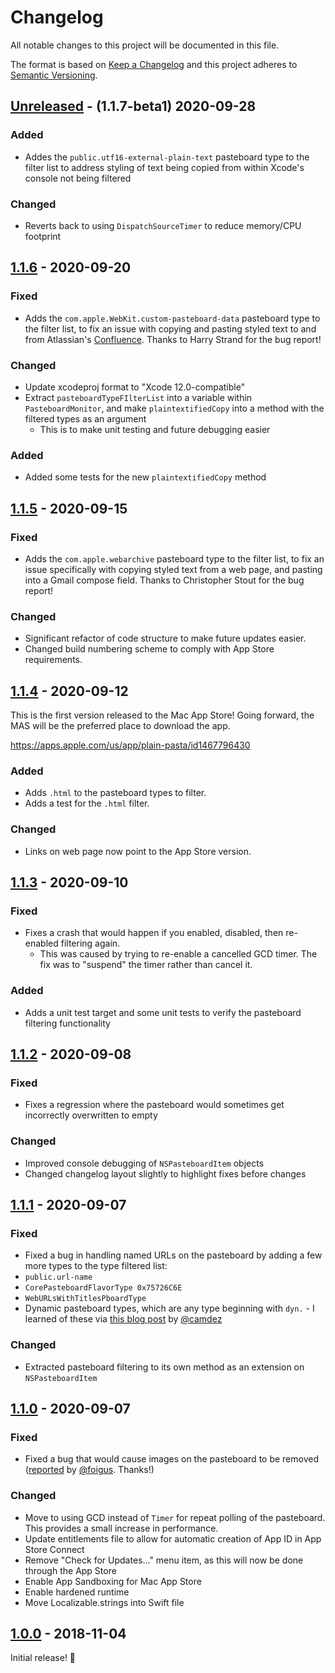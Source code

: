 # Changelog

All notable changes to this project will be documented in this file.

The format is based on [Keep a Changelog](http://keepachangelog.com/en/1.0.0/) and this project adheres to [Semantic Versioning](http://semver.org/spec/v2.0.0.html).

## [Unreleased] - (1.1.7-beta1) 2020-09-28

### Added

- Addes the `public.utf16-external-plain-text` pasteboard type to the filter list to address styling of text being copied from within Xcode's console not being filtered

### Changed

- Reverts back to using `DispatchSourceTimer` to reduce memory/CPU footprint

## [1.1.6] - 2020-09-20

### Fixed

- Adds the `com.apple.WebKit.custom-pasteboard-data` pasteboard type to the filter list, to fix an issue with copying and pasting styled text to and from Atlassian's [Confluence](https://confluence.atlassian.com/alldoc/atlassian-documentation-32243719.html). Thanks to Harry Strand for the bug report!

### Changed

- Update xcodeproj format to "Xcode 12.0-compatible"
- Extract `pasteboardTypeFIlterList` into a variable within `PasteboardMonitor`, and make `plaintextifiedCopy` into a method with the filtered types as an argument
	- This is to make unit testing and future debugging easier
	
### Added

- Added some tests for the new `plaintextifiedCopy` method

## [1.1.5] - 2020-09-15

### Fixed

- Adds the `com.apple.webarchive` pasteboard type to the filter list, to fix an issue specifically with copying styled text from a web page, and pasting into a Gmail compose field. Thanks to Christopher Stout for the bug report!

### Changed

- Significant refactor of code structure to make future updates easier.
- Changed build numbering scheme to comply with App Store requirements.

## [1.1.4] - 2020-09-12

This is the first version released to the Mac App Store! Going forward, the MAS will be the preferred place to download the app.

https://apps.apple.com/us/app/plain-pasta/id1467796430

### Added

- Adds `.html` to the pasteboard types to filter.
- Adds a test for the `.html` filter.

### Changed

- Links on web page now point to the App Store version.

## [1.1.3] - 2020-09-10

### Fixed

- Fixes a crash that would happen if you enabled, disabled, then re-enabled filtering again.
	- This was caused by trying to re-enable a cancelled GCD timer. The fix was to "suspend" the timer rather than cancel it.

### Added

- Adds a unit test target and some unit tests to verify the pasteboard filtering functionality

## [1.1.2] - 2020-09-08

### Fixed

- Fixes a regression where the pasteboard would sometimes get incorrectly overwritten to empty

### Changed

- Improved console debugging of `NSPasteboardItem` objects
- Changed changelog layout slightly to highlight fixes before changes

## [1.1.1] - 2020-09-07

### Fixed

- Fixed a bug in handling named URLs on the pasteboard by adding a few more types to the type filtered list:
- `public.url-name`
- `CorePasteboardFlavorType 0x75726C6E`
- `WebURLsWithTitlesPboardType`
- Dynamic pasteboard types, which are any type beginning with `dyn.` - I learned of these via [this blog post](https://camdez.com/blog/2010/07/21/nspasteboard-and-dynamic-utis/) by [@camdez](https://github.com/camdez)

### Changed

- Extracted pasteboard filtering to its own method as an extension on `NSPasteboardItem`

## [1.1.0] - 2020-09-07

### Fixed

- Fixed a bug that would cause images on the pasteboard to be removed ([reported](https://github.com/hisaac/PlainPasta/issues/3) by [@foigus](https://github.com/foigus). Thanks!)

### Changed

- Move to using GCD instead of `Timer` for repeat polling of the pasteboard. This provides a small increase in performance.
- Update entitlements file to allow for automatic creation of App ID in App Store Connect
- Remove "Check for Updates…" menu item, as this will now be done through the App Store
- Enable App Sandboxing for Mac App Store
- Enable hardened runtime
- Move Localizable.strings into Swift file

## [1.0.0] - 2018-11-04

Initial release! 🎉

[Unreleased]: https://github.com/hisaac/PlainPasta/compare/master...development
[1.0.0]: https://github.com/hisaac/PlainPasta/compare/3f3479bf1b417790735aa6cfb8850eb73fe74a07...1.0.0
[1.1.0]: https://github.com/hisaac/PlainPasta/compare/1.0.0...1.1.0
[1.1.1]: https://github.com/hisaac/PlainPasta/compare/1.1.0...1.1.1
[1.1.2]: https://github.com/hisaac/PlainPasta/compare/1.1.1...1.1.2
[1.1.3]: https://github.com/hisaac/PlainPasta/compare/1.1.2...1.1.3
[1.1.4]: https://github.com/hisaac/PlainPasta/compare/1.1.3...1.1.4
[1.1.5]: https://github.com/hisaac/PlainPasta/compare/1.1.4...1.1.5
[1.1.6]: https://github.com/hisaac/PlainPasta/compare/1.1.5...1.1.6
